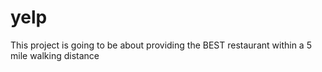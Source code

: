 # yelp

This project is going to be about providing the BEST restaurant within a 5 mile walking distance
